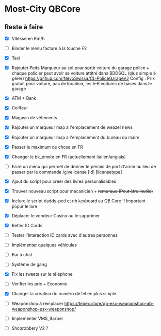 # Most-City QBCore

## Reste à faire
- [x] Vitesse en Km/h
- [ ] Binder le menu facture à la touche F2
- [x] Taxi
- [x] Rajouter ~~Peds~~ Marqueur au sol pour sortir voiture du garage police + chaque policier peut avoir sa voiture attitré dans BDDSQL (plus simple à gérer)
https://github.com/NevoSwissa/CL-PoliceGarageV2
Config : Prix gratuit pour voiture, pas de location, les 5-6 voitures de bases dans le garage
- [x] ATM + Bank
- [x] Coiffeur
- [x] Magasin de vêtements 
- [x] Rajouter un marqueur map à l'emplacement de weazel news 
- [x] Rajouter un marqueur map à l'emplacement du bureau du maire
- [x] Passer le maximum de chose en FR
- [x] Changer le bk_emote en FR (actuellement italien/anglais)
- [ ] Faire un menu qui permet de donner le permis de port d'arme au lieu de passer par la commande /givelicense [id] [licensetype]
- [x] Ajout du script pour créer des livres personalisables 
- [x] Trouver nouveau script pour mécanicien + ~~remorque (Peut être inutile)~~

- [x] Inclure le script daddy-ped et nh keyboard au QB Core !! Important popur le lore

- [x] Déplacer le vendeur Casino ou le supprimer

- [x] Better ID Cards
- [ ] Tester l'interaction ID cards avec d'autres personnes
- [ ] Implémenter quelques véhicules
- [ ] Bar à chat
- [ ] Système de gang
- [x] Fix les tweets sur le téléphone
- [ ] Verifier les prix + Economie 
- [x] Changer la création du numéro de tel en plus simple
- [ ] Weaponshop à remplacer https://tebex.store/qb-esx-weaponshop-qb-weaponshop-esx-weaponshop/
- [ ] Implementer VMS_Barber
- [ ] Shoprobbery V2 ?
